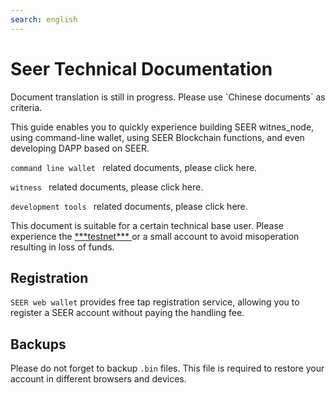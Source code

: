 ```yaml
---
search: english
---
```


# Seer Technical Documentation

<p class="warning">
  Document translation is still in progress. Please use  <a router-link="/zh-Hans">`Chinese documents`</a> as criteria.
</p>

This guide enables you to quickly experience building SEER witnes_node, using command-line wallet, using SEER Blockchain functions, and even developing DAPP based on SEER.

<a router-link= "/cli" > `command line wallet `</a> related documents, please click here.

<a router-link= "/witness" > `witness `</a> related documents, please click here.

<a router-link= "/tools" > `development tools `</a> related documents, please click here.

<p class= "danger" >
This document is suitable for a certain technical base user. Please experience the <a href= "http://123.206.78.97/" > ***testnet*** </a> or a small account to avoid misoperation resulting in loss of funds.
</p>

## Registration

`SEER web wallet` provides free tap registration service, allowing you to register a SEER account without paying the handling fee.

## Backups

Please do not forget to backup `.bin` files. This file is required to restore your account in different browsers and devices.

